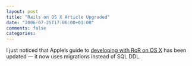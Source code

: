 ```yaml
---
layout: post
title: "Rails on OS X Article Upgraded"
date: "2006-07-25T17:06:00+01:00"
comments: false
categories: 
---
```


<p>I just noticed that Apple&#8217;s guide to <a href="http://developer.apple.com/tools/rubyonrails.html">developing with RoR on OS X</a> has been updated &#8212; it now uses migrations instead of SQL DDL.</p>



